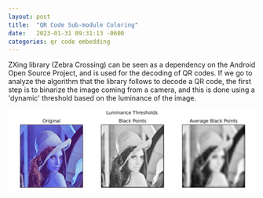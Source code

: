 ```yaml
---
layout: post
title:  "QR Code Sub-module Coloring"
date:   2023-01-31 09:31:13 -0600
categories: qr code embedding
---
```


ZXing library (Zebra Crossing) can be seen as a dependency on the Android Open Source Project, and is used for the decoding of QR codes. If we go to analyze the algorithm that the library follows to decode a QR code, the first step is to binarize the image coming from a camera, and this is done using a 'dynamic' threshold based on the luminance of the image.

![img](/img/1.png)